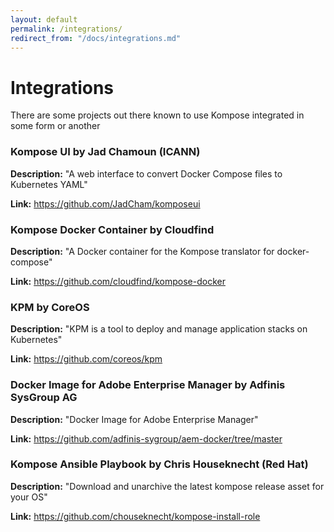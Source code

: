 ```yaml
---
layout: default
permalink: /integrations/
redirect_from: "/docs/integrations.md"
---
```


# Integrations

There are some projects out there known to use Kompose integrated in some form or another

### Kompose UI by Jad Chamoun (ICANN)

__Description:__ "A web interface to convert Docker Compose files to Kubernetes YAML"

__Link:__ https://github.com/JadCham/komposeui

### Kompose Docker Container by Cloudfind

__Description:__ "A Docker container for the Kompose translator for docker-compose"

__Link:__ https://github.com/cloudfind/kompose-docker

### KPM by CoreOS

__Description:__ "KPM is a tool to deploy and manage application stacks on Kubernetes"

__Link:__ https://github.com/coreos/kpm

### Docker Image for Adobe Enterprise Manager by Adfinis SysGroup AG

__Description:__ "Docker Image for Adobe Enterprise Manager"

__Link:__ https://github.com/adfinis-sygroup/aem-docker/tree/master

### Kompose Ansible Playbook by Chris Houseknecht (Red Hat)

__Description:__  "Download and unarchive the latest kompose release asset for your OS"

__Link:__ https://github.com/chouseknecht/kompose-install-role
